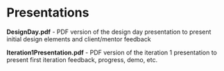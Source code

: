 # Presentations
**DesignDay.pdf** - PDF version of the design day presentation to present initial design elements and client/mentor feedback

**Iteration1Presentation.pdf** - PDF version of the iteration 1 presentation to present first iteration feedback, progress, demo, etc.